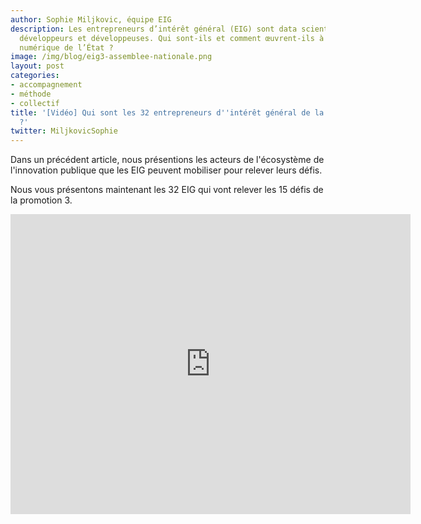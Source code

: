```yaml
---
author: Sophie Miljkovic, équipe EIG
description: Les entrepreneurs d’intérêt général (EIG) sont data scientists, designers,
  développeurs et développeuses. Qui sont-ils et comment œuvrent-ils à la transformation
  numérique de l’État ?
image: /img/blog/eig3-assemblee-nationale.png
layout: post
categories:
- accompagnement
- méthode
- collectif
title: '[Vidéo] Qui sont les 32 entrepreneurs d''intérêt général de la promotion 3
  ?'
twitter: MiljkovicSophie
---
```


Dans un précédent article, nous présentions les acteurs de l'écosystème de l'innovation publique que les EIG peuvent mobiliser pour relever leurs défis.

Nous vous présentons maintenant les 32 EIG qui vont relever les 15 défis de la promotion 3. 

<iframe frameborder="0" width="640" height="480" src="https://www.dailymotion.com/embed/video/x75h2pz" allowfullscreen allow="autoplay"></iframe>
